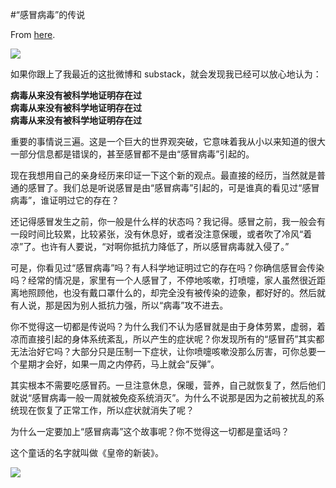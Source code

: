 #“感冒病毒”的传说

From [here](https://yinwang1.substack.com/p/c8c).

![](https://substackcdn.com/image/fetch/w_1456,c_limit,f_auto,q_auto:good,fl_progressive:steep/https%3A%2F%2Fbucketeer-e05bbc84-baa3-437e-9518-adb32be77984.s3.amazonaws.com%2Fpublic%2Fimages%2F85bbf80e-4b21-4027-b982-6227ce5d654d_827x554.jpeg)

如果你跟上了我最近的这批微博和 substack，就会发现我已经可以放心地认为：

**<span>病毒从来没有被科学地证明存在过</span>  
<span>病毒从来没有被科学地证明存在过</span>  
<span>病毒从来没有被科学地证明存在过</span>**

重要的事情说三遍。这是一个巨大的世界观突破，它意味着我从小以来知道的很大一部分信息都是错误的，甚至感冒都不是由“感冒病毒”引起的。

现在我想用自己的亲身经历来印证一下这个新的观点。最直接的经历，当然就是普通的感冒了。我们总是听说感冒是由“感冒病毒”引起的，可是谁真的看见过“感冒病毒”，谁证明过它的存在？

还记得感冒发生之前，你一般是什么样的状态吗？我记得。感冒之前，我一般会有一段时间比较累，比较紧张，没有休息好，或者没注意保暖，或者吹了冷风“着凉”了。也许有人要说，“对啊你抵抗力降低了，所以感冒病毒就入侵了。”

可是，你看见过“感冒病毒”吗？有人科学地证明过它的存在吗？你确信感冒会传染吗？经常的情况是，家里有一个人感冒了，不停地咳嗽，打喷嚏，家人虽然很近距离地照顾他，也没有戴口罩什么的，却完全没有被传染的迹象，都好好的。然后就有人说，那是因为别人抵抗力强，所以“病毒”攻不进去。

你不觉得这一切都是传说吗？为什么我们不认为感冒就是由于身体劳累，虚弱，着凉而直接引起的身体系统紊乱，所以产生的症状呢？你发现所有的“感冒药”其实都无法治好它吗？大部分只是压制一下症状，让你喷嚏咳嗽没那么厉害，可你总要一个星期才会好，如果一周之内停药，马上就会“反弹”。

其实根本不需要吃感冒药。一旦注意休息，保暖，营养，自己就恢复了，然后他们就说“感冒病毒一般一周就被免疫系统消灭”。为什么不说那是因为之前被扰乱的系统现在恢复了正常工作，所以症状就消失了呢？

为什么一定要加上“感冒病毒”这个故事呢？你不觉得这一切都是童话吗？

这个童话的名字就叫做《皇帝的新装》。

![](https://substackcdn.com/image/fetch/w_1456,c_limit,f_auto,q_auto:good,fl_progressive:steep/https%3A%2F%2Fbucketeer-e05bbc84-baa3-437e-9518-adb32be77984.s3.amazonaws.com%2Fpublic%2Fimages%2F7a4112b6-b279-4f1f-8f3c-88ed2e156d22_474x233.jpeg)


